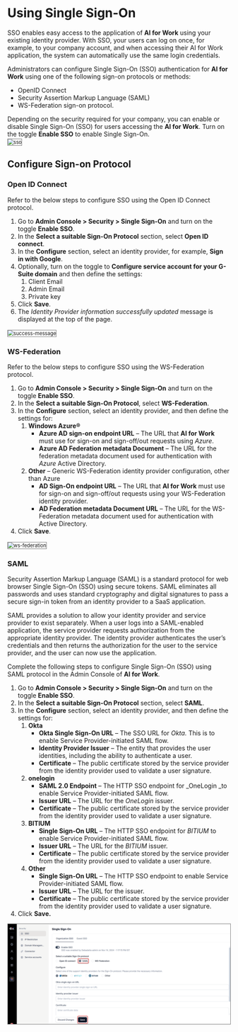 # Using Single Sign-On

SSO enables easy access to the application of **AI for Work** using your existing identity provider. With SSO, your users can log on once, for example, to your company account, and when accessing their AI for Work application, the system can automatically use the same login credentials.

Administrators can configure Single Sign-On (SSO) authentication for **AI for Work** using one of the following sign-on protocols or methods:

* OpenID Connect
* Security Assertion Markup Language (SAML)
* WS-Federation sign-on protocol.

Depending on the security required for your company, you can enable or disable Single Sign-On (SSO) for users accessing the **AI for Work**. Turn on the toggle **Enable SSO** to enable Single Sign-On.  
<img src="../images/sso.png" alt="sso" title="sso" style="border: 1px solid gray; zoom:80%;">

## Configure Sign-on Protocol

### Open ID Connect

Refer to the below steps to configure SSO using the Open ID Connect protocol.

1. Go to **Admin Console > Security > Single Sign-On** and turn on the toggle **Enable SSO**.
2. In the **Select a suitable Sign-On Protocol** section, select **Open ID connect**.
3. In the **Configure** section, select an identity provider, for example, **Sign in with Google**.
4. Optionally, turn on the toggle to **Configure service account for your G-Suite domain** and then define the settings:
    1. Client Email
    2. Admin Email
    3. Private key
5. Click **Save**.
6. The *Identity Provider information successfully updated* message is displayed at the top of the page.  
<img src="../images/success-message.png" alt="success-message" title="success-message" style="border: 1px solid gray; zoom:80%;">

### WS-Federation

Refer to the below steps to configure SSO using the WS-Federation protocol.

1. Go to **Admin Console > Security > Single Sign-On** and turn on the toggle **Enable SSO**.
2. In the **Select a suitable Sign-On Protocol**, select **WS-Federation**.
3. In the **Configure** section, select an identity provider, and then define the settings for:
    1. **Windows Azure®**
        * **Azure AD sign-on endpoint URL** – The URL that **AI for Work** must use for sign-on and sign-off/out requests using *Azure*. 
        * **Azure AD Federation metadata Document** – The URL for the federation metadata document used for authentication with *Azure* Active Directory.
    2. **Other** – Generic WS-Federation identity provider configuration, other than Azure
        * **AD Sign-On endpoint URL** – The URL that **AI for Work** must use for sign-on and sign-off/out requests using your WS-Federation identity provider.
        * **AD Federation metadata Document URL** – The URL for the WS-Federation metadata document used for authentication with Active Directory.
4. Click **Save**.  
<img src="../images/ws-federation.png" alt="ws-federation" title="ws-federation" style="border: 1px solid gray; zoom:80%;">

### SAML

Security Assertion Markup Language (SAML) is a standard protocol for web browser Single Sign-On (SSO) using secure tokens. SAML eliminates all passwords and uses standard cryptography and digital signatures to pass a secure sign-in token from an identity provider to a SaaS application.

SAML provides a solution to allow your identity provider and service provider to exist separately. When a user logs into a SAML-enabled application, the service provider requests authorization from the appropriate identity provider. The identity provider authenticates the user’s credentials and then returns the authorization for the user to the service provider, and the user can now use the application.

Complete the following steps to configure Single Sign-On (SSO) using SAML protocol in the Admin Console of **AI for Work**.
1. Go to **Admin Console > Security > Single Sign-On** and turn on the toggle **Enable SSO**.
2. In the **Select a suitable Sign-On Protocol** section, select **SAML**.
3. In the **Configure** section, select an identity provider, and then define the settings for:
    1. **Okta**
        * **Okta Single Sign-On URL** – The SSO URL for *Okta.* This is to enable Service Provider-initiated SAML flow.
        * **Identity Provider Issuer** – The entity that provides the user identities, including the ability to authenticate a user.
        * **Certificate** – The public certificate stored by the service provider from the identity provider used to validate a user signature. 
    2. **onelogin**
        * **SAML 2.0 Endpoint** – The HTTP SSO endpoint for _OneLogin _to enable Service Provider-initiated SAML flow.
        * **Issuer URL** – The URL for the *OneLogin* issuer.
        * **Certificate** – The public certificate stored by the service provider from the identity provider used to validate a user signature.
    3. **BITIUM**
        * **Single Sign-On URL** – The HTTP SSO endpoint for *BITIUM* to enable Service Provider-initiated SAML flow.
        * **Issuer URL** – The URL for the *BITIUM* issuer.
        * **Certificate** – The public certificate stored by the service provider from the identity provider used to validate a user signature. 
    4. **Other**
        * **Single Sign-On URL** – The HTTP SSO endpoint to enable Service Provider-initiated SAML flow.
        * **Issuer URL** – The URL for the issuer.
        * **Certificate** – The public certificate stored by the service provider from the identity provider used to validate a user signature. 
4. Click **Save.**  
<img src="../security/images/saml.png" alt="saml" title="saml" style="border: 1px solid gray; zoom:80%;">